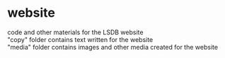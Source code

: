# website
code and other materials for the LSDB website<br/>
"copy" folder contains text written for the website<br/>
"media" folder contains images and other media created for the website
